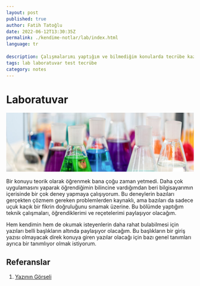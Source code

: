 ```yaml
---
layout: post
published: true
author: Fatih Tatoğlu
date: 2022-06-12T13:30:35Z
permalink: ./kendime-notlar/lab/index.html
language: tr

description: Çalışmalarımı yaptığım ve bilmediğim konularda tecrübe kazanmaya çalıştığım kişisel oyun alanım.
tags: lab laboratuvar test tecrübe
category: notes
---
```


# Laboratuvar

![Laboratuvar](../../../image/laboratuvar.jpg "Laboratuvar")

Bir konuyu teorik olarak öğrenmek bana çoğu zaman yetmedi. Daha çok uygulamasını yaparak öğrendiğimin bilincine vardığımdan beri bilgisayarımın içerisinde bir çok deney yapmaya çalışıyorum. Bu deneylerin bazıları gerçekten çözmem gereken problemlerden kaynaklı, ama bazıları da sadece uçuk kaçık bir fikrin doğruluğunu sınamak üzerine. Bu bölümde yaptığım teknik çalışmaları, öğrendiklerimi ve reçetelerimi paylaşıyor olacağım.

Hem kendimin hem de okumak isteyenlerin daha rahat bulabilmesi için yazıları belli başlıkların altında paylaşıyor olacağım. Bu başlıkların bir giriş yazısı olmayacak direk konuya giren yazılar olacağı için bazı genel tanımları ayrıca bir tanımlıyor olmak istiyorum.

## Referanslar

1. [Yazının Görseli](https://www.pexels.com/tr-tr/fotograf/bardak-renkli-renkler-laboratuvar-9628807/ "Ivan Samkov")
